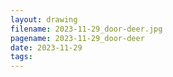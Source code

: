 ```yaml
---
layout: drawing
filename: 2023-11-29_door-deer.jpg
pagename: 2023-11-29_door-deer
date: 2023-11-29
tags:
---
```

